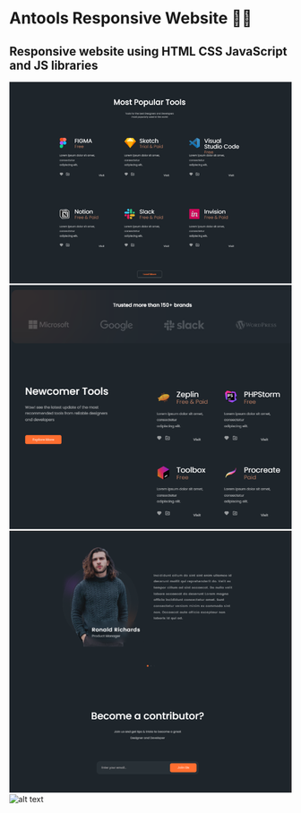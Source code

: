 # Antools Responsive Website 👩‍💻
Responsive website using HTML CSS JavaScript and JS libraries
------------------------------
![alt text](https://github.com/yastrb/antools/blob/master/Screenshot_1.png)
![alt text](https://github.com/yastrb/antools/blob/master/Screenshot_2.png)
![alt text](https://github.com/yastrb/antools/blob/master/Screenshot_3.png)
![alt text](https://github.com/yastrb/antools/blob/master/Screenshot_4.png)
